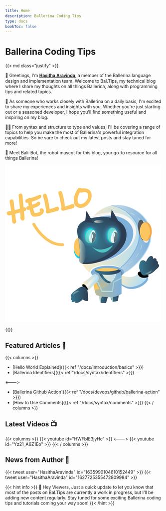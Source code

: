 ```yaml
---
title: Home
description: Ballerina Coding Tips 
type: docs
bookToc: false
---
```


# Ballerina Coding Tips

{{< md class="justify" >}}

👋 Greetings, I'm [𝐇𝐚𝐬𝐢𝐭𝐡𝐚 𝐀𝐫𝐚𝐯𝐢𝐧𝐝𝐚](https://hasithaa.github.io), a member of the Ballerina language design and implementation team. Welcome to Bal.Tips, my technical blog where I share my thoughts on all things Ballerina, along with programming tips and related topics.

🚀 As someone who works closely with Ballerina on a daily basis, I'm excited to share my experiences and insights with you. Whether you're just starting out or a seasoned developer, I hope you'll find something useful and inspiring on my blog.

👨‍💻 From syntax and structure to type and values, I'll be covering a range of topics to help you make the most of Ballerina's powerful integration capabilities. So be sure to check out my latest posts and stay tuned for more!

🤖 Meet Bali-Bot, the robot mascot for this blog, your go-to resource for all things Ballerina!

<div class="mascot mascot-small">
  <img src="/images/mascot/welcome.png" alt="mascot" />
</div>

{{</md >}}

## Featured Articles 🎉

{{< columns >}}
* [Hello World Explained]({{< ref "/docs/introduction/basics" >}})
* [Ballerina Identifiers]({{< ref "/docs/syntax/identifiers" >}})

<--->
* [Ballerina Github Action]({{< ref "/docs/devops/github/ballerina-action" >}})
* [How to Use Comments]({{< ref "/docs/syntax/comments" >}})
{{< / columns >}}

## Latest Videos 📺

{{< columns >}}
{{< youtube id="HWFbIE3jyHc" >}}
<--->
{{< youtube id="Yz21_A6Z1Eo" >}}
{{< / columns >}}

## News from Author 📢

{{< tweet user="HasithaAravinda" id="1635990104610152449" >}}
{{< tweet user="HasithaAravinda" id="1627725355472809984" >}}

{{< hint info >}}
🚧 Hey Viewers, Just a quick update to let you know that most of the posts on Bal.Tips are currently a work in progress, but I'll be adding new content regularly. Stay tuned for some exciting Ballerina coding tips and tutorials coming your way soon!
{{< /hint >}}
